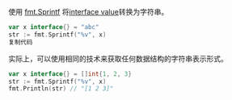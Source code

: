使用 [fmt.Sprintf](https://link.juejin.cn?target=https%3A%2F%2Fgolang.org%2Fpkg%2Ffmt%2F%23Sprintf) 将[interface value](https://link.juejin.cn?target=https%3A%2F%2Fyourbasic.org%2Fgolang%2Finterfaces-explained%2F)转换为字符串。

```go
var x interface{} = "abc"
str := fmt.Sprintf("%v", x)
复制代码
```

实际上，可以使用相同的技术来获取任何数据结构的字符串表示形式。

```go
var x interface{} = []int{1, 2, 3}
str := fmt.Sprintf("%v", x)
fmt.Println(str) // "[1 2 3]"
```

